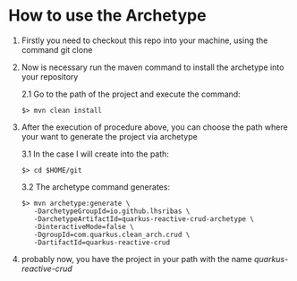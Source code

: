 # How to use the Archetype

1. Firstly you need to checkout this repo into your machine, using the command git clone
2. Now is necessary run the maven command to install the archetype into your repository
   
   2.1 Go to the path of the project and execute the command:
   ``` shell script
   $> mvn clean install
   ```
3. After the execution of procedure above, you can choose the path where your want to generate the project via archetype
   
   3.1 In the case I will create into the path:
   ```
   $> cd $HOME/git
   ``` 
   
   3.2 The archetype command generates:
   ```shell script
   $> mvn archetype:generate \
      -DarchetypeGroupId=io.github.lhsribas \
      -DarchetypeArtifactId=quarkus-reactive-crud-archetype \
      -DinteractiveMode=false \
      -DgroupId=com.quarkus.clean_arch.crud \
      -DartifactId=quarkus-reactive-crud
   ```
4. probably now, you have the project in your path with the name *quarkus-reactive-crud*
